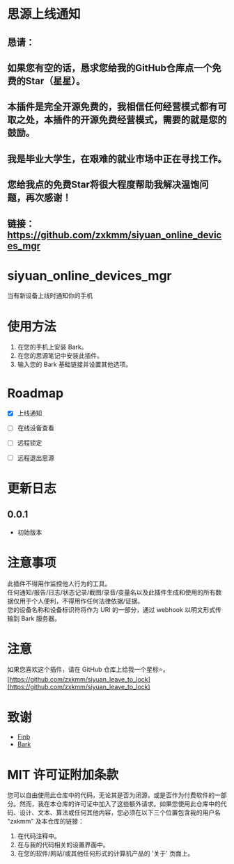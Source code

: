# 思源上线通知  
## 恳请：
## 如果您有空的话，恳求您给我的GitHub仓库点一个**免费**的Star（星星）。
## 本插件是完全开源免费的，我相信任何经营模式都有可取之处，本插件的开源免费经营模式，需要的就是您的鼓励。
## 我是毕业大学生，在艰难的就业市场中正在寻找工作。
## 您给我点的免费Star将很大程度帮助我解决温饱问题，再次感谢！
## 链接：https://github.com/zxkmm/siyuan_online_devices_mgr

## 
# siyuan_online_devices_mgr
当有新设备上线时通知你的手机

# 使用方法
1. 在您的手机上安装 Bark。
2. 在您的思源笔记中安装此插件。
3. 输入您的 Bark 基础链接并设置其他选项。

# Roadmap
* [x] 上线通知
* [ ] 在线设备查看
* [ ] 远程锁定
* [ ] 远程退出思源


# 更新日志
## 0.0.1
- 初始版本

# 注意事项
此插件不得用作监控他人行为的工具。  
任何通知/报告/日志/状态记录/截图/录音/变量名以及此插件生成和使用的所有数据仅用于个人便利，不得用作任何法律依据/证据。  
您的设备名称和设备标识符将作为 URI 的一部分，通过 webhook 以明文形式传输到 Bark 服务器。

# 注意
如果您喜欢这个插件，请在 GitHub 仓库上给我一个星标⭐。[https://github.com/zxkmm/siyuan_leave_to_lock](https://github.com/zxkmm/siyuan_leave_to_lock)

# 致谢
- [Finb](https://github.com/Finb)
- [Bark](https://github.com/Finb/Bark)


# MIT 许可证附加条款

您可以自由使用此仓库中的代码，无论其是否为闭源，或是否作为付费软件的一部分。然而，我在本仓库的许可证中加入了这些额外请求。如果您使用此仓库中的代码、设计、文本、算法或任何其他内容，您必须在以下三个位置包含我的用户名 "zxkmm" 及本仓库的链接：

1. 在代码注释中。
2. 在与我的代码相关的设置界面中。
3. 在您的软件/网站/或其他任何形式的计算机产品的 '关于' 页面上。